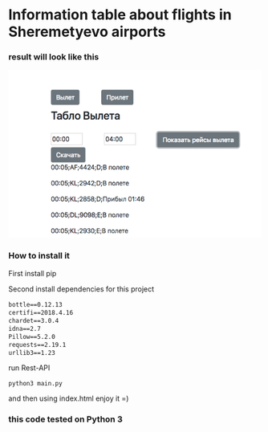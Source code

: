 # Information table about flights in Sheremetyevo airports

### result will look like this
![stack Overflow](https://github.com/inoob26/airport_table/blob/master/preview.png?raw=true)

### How to install it
First install pip

Second install dependencies for this project
```
bottle==0.12.13
certifi==2018.4.16
chardet==3.0.4
idna==2.7
Pillow==5.2.0
requests==2.19.1
urllib3==1.23
```

run Rest-API
```
python3 main.py
```
and then using index.html enjoy it =)

### this code tested on Python 3
